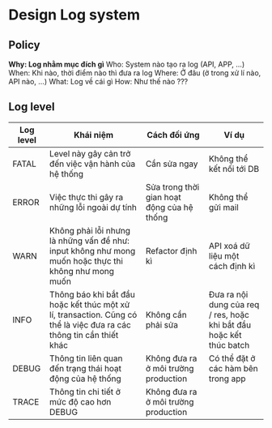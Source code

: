 # Design Log system

## Policy

**Why: Log nhằm mục đích gì**
Who: System nào tạo ra log (API, APP, ...)
When: Khi nào, thời điểm nào thì đưa ra log
Where: Ở đâu (ở trong xử lí nào, API nào, ...)
What: Log về cái gì
How: Như thế nào ???

## Log level

| Log level | Khái niệm | Cách đối ứng | Ví dụ |
| -------- | -------- | -------- | -------- |
| FATAL | Level này gây cản trở đến việc vận hành của hệ thống | Cần sửa ngay | Không thể kết nối tới DB |
| ERROR | Việc thực thi gây ra những lỗi ngoài dự tính | Sửa trong thời gian hoạt động của hệ thống | Không thể gửi mail |
| WARN | Không phải lỗi nhưng là những vấn đề như: input không như mong muốn hoặc thực thi không như mong muốn | Refactor định kì | API xoá dữ liệu một cách định kì |
| INFO | Thông báo khi bắt đầu hoặc kết thúc một xử lí, transaction. Cũng có thể là việc đưa ra các thông tin cần thiết khác | Không cần phải sửa | Đưa ra nội dung của req / res, hoặc khi bắt đầu hoặc kết thúc batch |
| DEBUG | Thông tin liên quan đến trạng thái hoạt động của hệ thống | Không đưa ra ở môi trường production | Có thể đặt ở các hàm bên trong app |
| TRACE | Thông tin chi tiết ở mức độ cao hơn DEBUG | Không đưa ra ở môi trường production |  |
